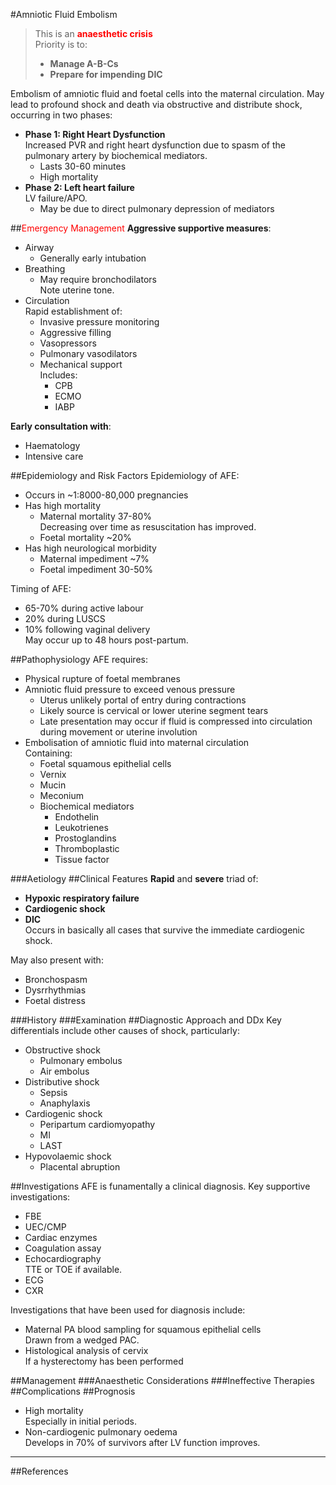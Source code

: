 #Amniotic Fluid Embolism

> This is an <span style="color:red">**anaesthetic crisis**</span>  
> Priority is to:
>* **Manage A-B-Cs**
>* **Prepare for impending DIC**


Embolism of amniotic fluid and foetal cells into the maternal circulation. May lead to profound shock and death via obstructive and distribute shock, occurring in two phases:
* **Phase 1: Right Heart Dysfunction**  
Increased PVR and right heart dysfunction due to spasm of the pulmonary artery by biochemical mediators.
	* Lasts 30-60 minutes
	* High mortality
* **Phase 2: Left heart failure**  
LV failure/APO.
	* May be due to direct pulmonary depression of mediators

##<span style="color:red">Emergency Management</span>
**Aggressive supportive measures**:
* Airway
	* Generally early intubation
* Breathing
	* May require bronchodilators  
	Note uterine tone.
* Circulation  
Rapid establishment of:
	* Invasive pressure monitoring
	* Aggressive filling
	* Vasopressors
	* Pulmonary vasodilators
	* Mechanical support  
	Includes:
		* CPB
		* ECMO
		* IABP

**Early consultation with**:
* Haematology
* Intensive care

##Epidemiology and Risk Factors
Epidemiology of AFE:
* Occurs in ~1:8000-80,000 pregnancies
* Has high mortality  
	* Maternal mortality 37-80%  
	Decreasing over time as resuscitation has improved.
	* Foetal mortality ~20%
* Has high neurological morbidity  
	* Maternal impediment ~7%
	* Foetal impediment 30-50%


Timing of AFE:
* 65-70% during active labour  
* 20% during LUSCS  
* 10% following vaginal delivery  
May occur up to 48 hours post-partum.

##Pathophysiology
AFE requires:
* Physical rupture of foetal membranes
* Amniotic fluid pressure to exceed venous pressure
	* Uterus unlikely portal of entry during contractions
	* Likely source is cervical or lower uterine segment tears
	* Late presentation may occur if fluid is compressed into circulation during movement or uterine involution
* Embolisation of amniotic fluid into maternal circulation  
Containing:
	* Foetal squamous epithelial cells
	* Vernix
	* Mucin
	* Meconium
	* Biochemical mediators
		* Endothelin
		* Leukotrienes
		* Prostoglandins
		* Thromboplastic
		* Tissue factor 

###Aetiology
##Clinical Features
**Rapid** and **severe** triad of:
* **Hypoxic respiratory failure**
* **Cardiogenic shock**
* **DIC**  
Occurs in basically all cases that survive the immediate cardiogenic shock.

May also present with:
* Bronchospasm
* Dysrrhythmias
* Foetal distress

###History
###Examination
##Diagnostic Approach and DDx
Key differentials include other causes of shock, particularly:
* Obstructive shock
	* Pulmonary embolus
	* Air embolus
* Distributive shock
	* Sepsis
	* Anaphylaxis
* Cardiogenic shock
	* Peripartum cardiomyopathy
	* MI
	* LAST
* Hypovolaemic shock
	* Placental abruption


##Investigations
AFE is funamentally a clinical diagnosis. Key supportive investigations:
* FBE
* UEC/CMP
* Cardiac enzymes
* Coagulation assay
* Echocardiography  
TTE or TOE if available.
* ECG
* CXR

Investigations that have been used for diagnosis include:
* Maternal PA blood sampling for squamous epithelial cells  
Drawn from a wedged PAC.
* Histological analysis of cervix  
If a hysterectomy has been performed

##Management
###Anaesthetic Considerations
###Ineffective Therapies
##Complications
##Prognosis
* High mortality  
Especially in initial periods.
* Non-cardiogenic pulmonary oedema  
Develops in 70% of survivors after LV function improves.

---
##References